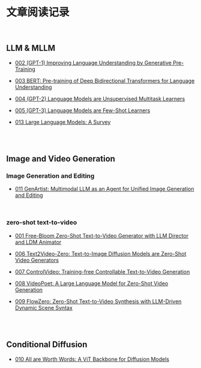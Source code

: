 # 文章阅读记录

</br>

## LLM & MLLM

* [002 (GPT-1) Improving Language Understanding by Generative Pre-Training](06.26-07.03/06.26-07.03%20LLM%20Summary.md)  

* [003 BERT: Pre-training of Deep Bidirectional Transformers for Language Understanding](06.26-07.03/06.26-07.03%20LLM%20Summary.md)  

* [004 (GPT-2) Language Models are Unsupervised Multitask Learners](06.26-07.03/06.26-07.03%20LLM%20Summary.md)  

* [005 (GPT-3) Language Models are Few-Shot Learners](06.26-07.03/06.26-07.03%20LLM%20Summary.md)  

* [013 Large Language Models: A Survey](06.26-07.03/06.26-07.03%20LLM%20Summary.md)  

</br>
</br>

## Image and Video Generation

### Image Generation and Editing

* [011 GenArtist: Multimodal LLM as an Agent for Unified Image Generation and Editing](07.10-07.17/011%20GenArtist.md)

</br>

### zero-shot text-to-video

* [001 Free-Bloom Zero-Shot Text-to-Video Generator with LLM Director and LDM Animator](06.19-06.26/001%20Free-Bloom.md)  

* [006 Text2Video-Zero: Text-to-Image Diffusion Models are Zero-Shot Video Generators](06.26-07.03/006%20Text2Video-Zero.md)  

* [007 ControlVideo: Training-free Controllable Text-to-Video Generation](06.26-07.03/007%20ControlVideo%20Training%20Free%20Text-to-Video.md)  

* [008 VideoPoet: A Large Language Model for Zero-Shot Video Generation](06.26-07.03/008%20VideoPoet.md)  

* [009 FlowZero: Zero-Shot Text-to-Video Synthesis with LLM-Driven Dynamic Scene Syntax](06.26-07.03/009%20FlowZero.md)

</br>
</br>

## Conditional Diffusion

* [010 All are Worth Words: A ViT Backbone for Diffusion Models](07.03-07.10/010%20All%20are%20worth%20Words.md)
